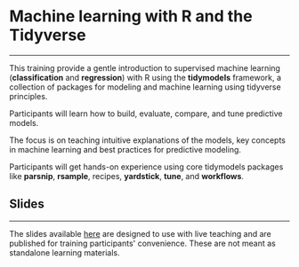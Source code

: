 # Machine learning with R and the Tidyverse

------------------------------------------------------------------------

This training provide a gentle introduction to supervised machine learning (**classification** and **regression**) with R using the **tidymodels** framework, a collection of packages for modeling and machine learning using tidyverse principles.

Participants will learn how to build, evaluate, compare, and tune predictive models.

The focus is on teaching intuitive explanations of the models, key concepts in machine learning and best practices for predictive modeling.

Participants will get hands-on experience using core tidymodels packages like **parsnip**, **rsample**, recipes, **yardstick**, **tune**, and **workflows**.

## Slides

------------------------------------------------------------------------

The slides available [here](slides/slides.pptx) are designed to use with live teaching and are published for training participants' convenience. These are not meant as standalone learning materials.
